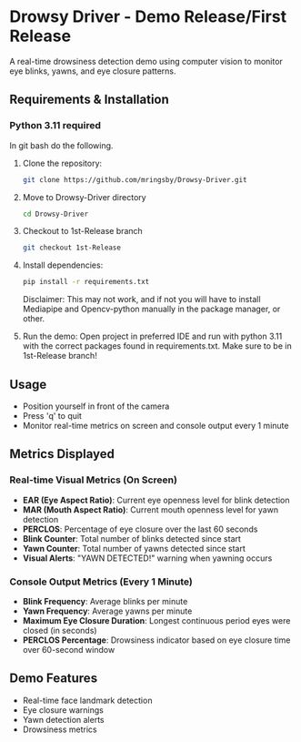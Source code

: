 # Drowsy Driver - Demo Release/First Release

A real-time drowsiness detection demo using computer vision to monitor eye blinks, yawns, and eye closure patterns.

## Requirements & Installation

### **Python 3.11 required**

In git bash do the following.

1. Clone the repository:
   ```bash
   git clone https://github.com/mringsby/Drowsy-Driver.git
   ```
   
2. Move to Drowsy-Driver directory
   ```bash
   cd Drowsy-Driver
   ```
   
3. Checkout to 1st-Release branch
   ```bash
   git checkout 1st-Release
   ```

4. Install dependencies:
   ```bash
   pip install -r requirements.txt
   ```
   Disclaimer: This may not work, and if not you will have to install Mediapipe and Opencv-python manually in the package manager, or other. 

5. Run the demo:
   Open project in preferred IDE and run with python 3.11 with the correct packages found in requirements.txt. Make sure to be in 1st-Release branch!

## Usage

- Position yourself in front of the camera
- Press 'q' to quit
- Monitor real-time metrics on screen and console output every 1 minute

## Metrics Displayed

### Real-time Visual Metrics (On Screen)
- **EAR (Eye Aspect Ratio)**: Current eye openness level for blink detection
- **MAR (Mouth Aspect Ratio)**: Current mouth openness level for yawn detection
- **PERCLOS**: Percentage of eye closure over the last 60 seconds
- **Blink Counter**: Total number of blinks detected since start
- **Yawn Counter**: Total number of yawns detected since start
- **Visual Alerts**: "YAWN DETECTED!" warning when yawning occurs

### Console Output Metrics (Every 1 Minute)
- **Blink Frequency**: Average blinks per minute
- **Yawn Frequency**: Average yawns per minute  
- **Maximum Eye Closure Duration**: Longest continuous period eyes were closed (in seconds)
- **PERCLOS Percentage**: Drowsiness indicator based on eye closure time over 60-second window

## Demo Features

- Real-time face landmark detection
- Eye closure warnings
- Yawn detection alerts
- Drowsiness metrics
